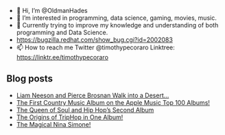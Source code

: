 - 👋 Hi, I’m @OldmanHades
- 👀 I’m interested in programming, data science, gaming, movies, music.
- 🌱 Currently trying to improve my knowledge and understanding of both programming and Data Science.
- https://bugzilla.redhat.com/show_bug.cgi?id=2002083
- 📫 How to reach me Twitter @timothypecoraro
Linktree: https://linktr.ee/timothypecoraro

## Blog posts
<!-- BLOG-POST-LIST:START -->
- [Liam Neeson and Pierce Brosnan Walk into a Desert…](https://medium.com/@timothypecoraro/liam-neeson-and-pierce-brosnan-walk-into-a-desert-cc8e3c5b19fe?source=rss-5097f5c9b801------2)
- [The First Country Music Album on the Apple Music Top 100 Albums!](https://medium.com/@timothypecoraro/the-first-country-music-album-on-the-apple-music-top-100-albums-bda0ddb8d87b?source=rss-5097f5c9b801------2)
- [The Queen of Soul and Hip Hop’s Second Album](https://medium.com/@timothypecoraro/the-queen-of-soul-and-hip-hops-second-album-9b22b6fe87cf?source=rss-5097f5c9b801------2)
- [The Origins of TripHop in One Album!](https://medium.com/@timothypecoraro/the-origins-of-triphop-in-one-album-7afc37a9c938?source=rss-5097f5c9b801------2)
- [The Magical Nina Simone!](https://medium.com/@timothypecoraro/the-magical-nina-simone-838c6140e3fc?source=rss-5097f5c9b801------2)
<!-- BLOG-POST-LIST:END -->
